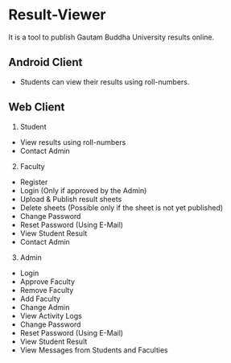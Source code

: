 # Result-Viewer
It is a tool to publish Gautam Buddha University results online.

## Android Client
+ Students can view their results using roll-numbers.

## Web Client

1. Student
  + View results using roll-numbers
  + Contact Admin

2. Faculty
  + Register
  + Login (Only if approved by the Admin)
  + Upload & Publish result sheets
  + Delete sheets (Possible only if the sheet is not yet published)
  + Change Password
  + Reset Password (Using E-Mail)
  + View Student Result
  + Contact Admin

3. Admin
  + Login
  + Approve Faculty
  + Remove Faculty
  + Add Faculty
  + Change Admin
  + View Activity Logs
  + Change Password
  + Reset Password (Using E-Mail)
  + View Student Result
  + View Messages from Students and Faculties
